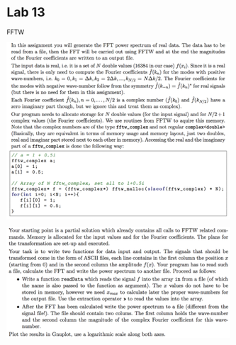 # Lab 13
FFTW

<p align="center">
<img src="stuffy_stuff/f1.png" width="600">
</p>

<p align="center">
<img src="stuffy_stuff/f2.png" width="600">
</p>
